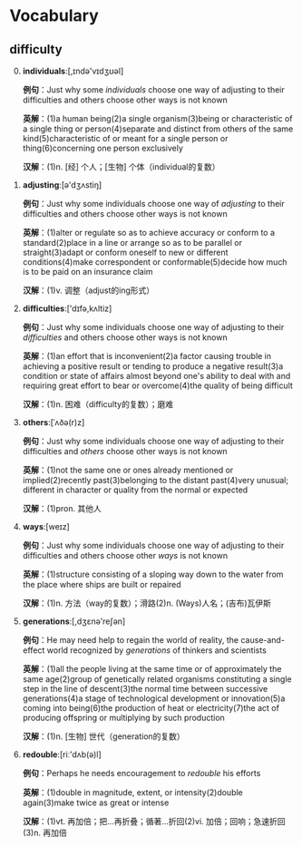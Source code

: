 # Vocabulary

## difficulty

0. **individuals**:[,ɪndə'vɪdʒʊəl]

    **例句**：Just why some *individuals* choose one way of adjusting to their difficulties and others choose other ways is not known

    **英解**：(1)a human being(2)a single organism(3)being or characteristic of a single thing or person(4)separate and distinct from others of the same kind(5)characteristic of or meant for a single person or thing(6)concerning one person exclusively

    **汉解**：(1)n. [经] 个人；[生物] 个体（individual的复数）

1. **adjusting**:[ə'dʒʌstiŋ]

    **例句**：Just why some individuals choose one way of *adjusting* to their difficulties and others choose other ways is not known

    **英解**：(1)alter or regulate so as to achieve accuracy or conform to a standard(2)place in a line or arrange so as to be parallel or straight(3)adapt or conform oneself to new or different conditions(4)make correspondent or conformable(5)decide how much is to be paid on an insurance claim

    **汉解**：(1)v. 调整（adjust的ing形式）

2. **difficulties**:['dɪfə,kʌltiz]

    **例句**：Just why some individuals choose one way of adjusting to their *difficulties* and others choose other ways is not known

    **英解**：(1)an effort that is inconvenient(2)a factor causing trouble in achieving a positive result or tending to produce a negative result(3)a condition or state of affairs almost beyond one's ability to deal with and requiring great effort to bear or overcome(4)the quality of being difficult

    **汉解**：(1)n. 困难（difficulty的复数）；磨难

3. **others**:[ˈʌðə(r)z]

    **例句**：Just why some individuals choose one way of adjusting to their difficulties and *others* choose other ways is not known

    **英解**：(1)not the same one or ones already mentioned or implied(2)recently past(3)belonging to the distant past(4)very unusual; different in character or quality from the normal or expected

    **汉解**：(1)pron. 其他人

4. **ways**:[weɪz]

    **例句**：Just why some individuals choose one way of adjusting to their difficulties and others choose other *ways* is not known

    **英解**：(1)structure consisting of a sloping way down to the water from the place where ships are built or repaired

    **汉解**：(1)n. 方法（way的复数）；滑路(2)n. (Ways)人名；(吉布)瓦伊斯

5. **generations**:[,dʒɛnə'reʃən]

    **例句**：He may need help to regain the world of reality, the cause-and-effect world recognized by *generations* of thinkers and scientists

    **英解**：(1)all the people living at the same time or of approximately the same age(2)group of genetically related organisms constituting a single step in the line of descent(3)the normal time between successive generations(4)a stage of technological development or innovation(5)a coming into being(6)the production of heat or electricity(7)the act of producing offspring or multiplying by such production

    **汉解**：(1)n. [生物] 世代（generation的复数）

6. **redouble**:[riː'dʌb(ə)l]

    **例句**：Perhaps he needs encouragement to *redouble* his efforts

    **英解**：(1)double in magnitude, extent, or intensity(2)double again(3)make twice as great or intense

    **汉解**：(1)vt. 再加倍；把…再折叠；循著…折回(2)vi. 加倍；回响；急速折回(3)n. 再加倍

